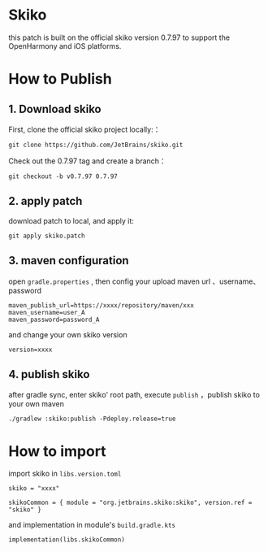 # Skiko

this patch is built on the official skiko version 0.7.97 to support the OpenHarmony and iOS platforms.

# How to Publish

## 1. Download skiko
First, clone the official skiko project locally:：

```
git clone https://github.com/JetBrains/skiko.git
```

Check out the 0.7.97 tag and create a branch：

```
git checkout -b v0.7.97 0.7.97
```

## 2. apply patch

download patch to local, and apply it:

```
git apply skiko.patch
```

## 3. maven configuration

open `gradle.properties` , then config your upload maven url 、username、password

```
maven_publish_url=https://xxxx/repository/maven/xxx
maven_username=user_A
maven_password=password_A
```

and change your own skiko version
```
version=xxxx
```

## 4. publish skiko

after gradle sync, enter skiko' root path, execute `publish` ，publish skiko to your own maven
```
./gradlew :skiko:publish -Pdeploy.release=true  

```

# How to import

import skiko in `libs.version.toml`

```
skiko = "xxxx"

skikoCommon = { module = "org.jetbrains.skiko:skiko", version.ref = "skiko" }

```

and implementation in module's `build.gradle.kts`
```
implementation(libs.skikoCommon)
```